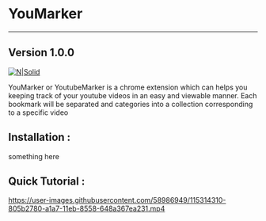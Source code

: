 # YouMarker 
---
## Version 1.0.0

[![N|Solid](https://uploads-ssl.webflow.com/5f4f5872323e026126988212/5f56321f2220c927ad18423e_ChromeWebStore_BadgeWBorder_v2_496x150.png)](https://nodesource.com/products/nsolid)

YouMarker or YoutubeMarker is a chrome extension which can helps you keeping track of your youtube videos in an easy and viewable manner. Each bookmark will be separated and categories into a collection corresponding to a specific video



## Installation :
something here


## Quick Tutorial :
https://user-images.githubusercontent.com/58986949/115314310-805b2780-a1a7-11eb-8558-648a367ea231.mp4

